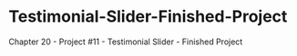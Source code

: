 # Testimonial-Slider-Finished-Project
Chapter 20 - Project #11 - Testimonial Slider - Finished Project
